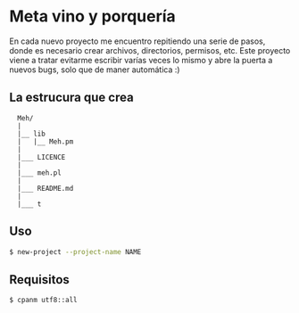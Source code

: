 # Meta vino y porquería

En cada nuevo proyecto me encuentro repitiendo una serie de pasos,
donde es necesario crear archivos, directorios, permisos, etc.
Este proyecto viene a tratar evitarme escribir varías veces lo mismo
y abre la puerta a nuevos bugs, solo que de maner automática :)

## La estrucura que crea

~~~ 
  Meh/
  |
  |__ lib
  |   |__ Meh.pm
  |
  |___ LICENCE
  |
  |___ meh.pl
  |
  |___ README.md
  |
  |___ t
~~~

## Uso

~~~ sh
$ new-project --project-name NAME
~~~

## Requisitos

~~~
$ cpanm utf8::all
~~~
